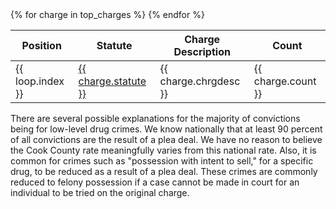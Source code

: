 <table id="table-top-charges" class="table">
<thead>
  <tr>
    <th>Position</th>
    <th>Statute</th>
    <th>Charge Description</th>
    <th>Count</th>
  </tr>
</thead>
<tbody>
  {% for charge in top_charges %}
  <tr>
    <td>{{ loop.index }}</td>
    <td><a href="{{ charge.statute_url }}">{{ charge.statute }}</a></td>
    <td>{{ charge.chrgdesc }}</td>
    <td>{{ charge.count }}</td>
  </tr>
  {% endfor %}
</tbody>
</table>

There are several possible explanations for the majority of convictions being for low-level drug crimes. We know nationally that at least 90 percent of all convictions are the result of a plea deal. We have no reason to believe the Cook County rate meaningfully varies from this national rate. Also, it is common for crimes such as "possession with intent to sell," for a specific drug, to be reduced as a result of a plea deal. These crimes are commonly reduced to felony possession if a case cannot be made in court for an individual to be tried on the original charge. 
